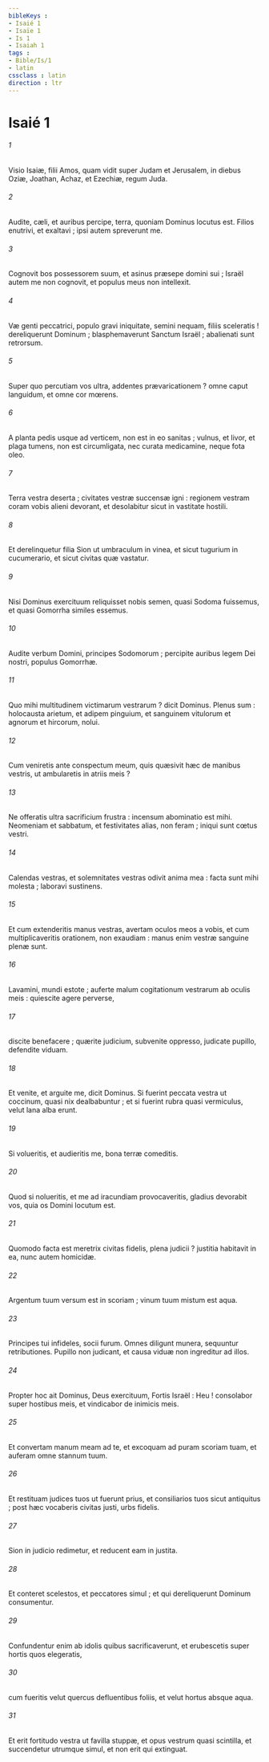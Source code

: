```yaml
---
bibleKeys : 
- Isaié 1
- Isaïe 1
- Is 1
- Isaiah 1
tags : 
- Bible/Is/1
- latin
cssclass : latin
direction : ltr
---
```


# Isaié 1

###### 1
Visio Isaiæ, filii Amos, quam vidit super Judam et Jerusalem, in diebus Oziæ, Joathan, Achaz, et Ezechiæ, regum Juda.
###### 2
Audite, cæli, et auribus percipe, terra, quoniam Dominus locutus est. Filios enutrivi, et exaltavi ; ipsi autem spreverunt me.
###### 3
Cognovit bos possessorem suum, et asinus præsepe domini sui ; Israël autem me non cognovit, et populus meus non intellexit.
###### 4
Væ genti peccatrici, populo gravi iniquitate, semini nequam, filiis sceleratis ! dereliquerunt Dominum ; blasphemaverunt Sanctum Israël ; abalienati sunt retrorsum.
###### 5
Super quo percutiam vos ultra, addentes prævaricationem ? omne caput languidum, et omne cor mœrens.
###### 6
A planta pedis usque ad verticem, non est in eo sanitas ; vulnus, et livor, et plaga tumens, non est circumligata, nec curata medicamine, neque fota oleo.
###### 7
Terra vestra deserta ; civitates vestræ succensæ igni : regionem vestram coram vobis alieni devorant, et desolabitur sicut in vastitate hostili.
###### 8
Et derelinquetur filia Sion ut umbraculum in vinea, et sicut tugurium in cucumerario, et sicut civitas quæ vastatur.
###### 9
Nisi Dominus exercituum reliquisset nobis semen, quasi Sodoma fuissemus, et quasi Gomorrha similes essemus.
###### 10
Audite verbum Domini, principes Sodomorum ; percipite auribus legem Dei nostri, populus Gomorrhæ.
###### 11
Quo mihi multitudinem victimarum vestrarum ? dicit Dominus. Plenus sum : holocausta arietum, et adipem pinguium, et sanguinem vitulorum et agnorum et hircorum, nolui.
###### 12
Cum veniretis ante conspectum meum, quis quæsivit hæc de manibus vestris, ut ambularetis in atriis meis ?
###### 13
Ne offeratis ultra sacrificium frustra : incensum abominatio est mihi. Neomeniam et sabbatum, et festivitates alias, non feram ; iniqui sunt cœtus vestri.
###### 14
Calendas vestras, et solemnitates vestras odivit anima mea : facta sunt mihi molesta ; laboravi sustinens.
###### 15
Et cum extenderitis manus vestras, avertam oculos meos a vobis, et cum multiplicaveritis orationem, non exaudiam : manus enim vestræ sanguine plenæ sunt.
###### 16
Lavamini, mundi estote ; auferte malum cogitationum vestrarum ab oculis meis : quiescite agere perverse,
###### 17
discite benefacere ; quærite judicium, subvenite oppresso, judicate pupillo, defendite viduam.
###### 18
Et venite, et arguite me, dicit Dominus. Si fuerint peccata vestra ut coccinum, quasi nix dealbabuntur ; et si fuerint rubra quasi vermiculus, velut lana alba erunt.
###### 19
Si volueritis, et audieritis me, bona terræ comeditis.
###### 20
Quod si nolueritis, et me ad iracundiam provocaveritis, gladius devorabit vos, quia os Domini locutum est.
###### 21
Quomodo facta est meretrix civitas fidelis, plena judicii ? justitia habitavit in ea, nunc autem homicidæ.
###### 22
Argentum tuum versum est in scoriam ; vinum tuum mistum est aqua.
###### 23
Principes tui infideles, socii furum. Omnes diligunt munera, sequuntur retributiones. Pupillo non judicant, et causa viduæ non ingreditur ad illos.
###### 24
Propter hoc ait Dominus, Deus exercituum, Fortis Israël : Heu ! consolabor super hostibus meis, et vindicabor de inimicis meis.
###### 25
Et convertam manum meam ad te, et excoquam ad puram scoriam tuam, et auferam omne stannum tuum.
###### 26
Et restituam judices tuos ut fuerunt prius, et consiliarios tuos sicut antiquitus ; post hæc vocaberis civitas justi, urbs fidelis.
###### 27
Sion in judicio redimetur, et reducent eam in justita.
###### 28
Et conteret scelestos, et peccatores simul ; et qui dereliquerunt Dominum consumentur.
###### 29
Confundentur enim ab idolis quibus sacrificaverunt, et erubescetis super hortis quos elegeratis,
###### 30
cum fueritis velut quercus defluentibus foliis, et velut hortus absque aqua.
###### 31
Et erit fortitudo vestra ut favilla stuppæ, et opus vestrum quasi scintilla, et succendetur utrumque simul, et non erit qui extinguat.
